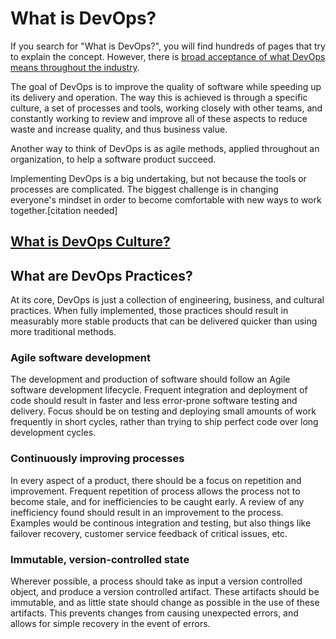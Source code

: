 # What is DevOps?

If you search for "What is DevOps?", you will find hundreds of pages that try to explain the concept. However, there is [broad acceptance of what DevOps means throughout the industry](https://devops.com/surprise-broad-agreement-on-the-definition-of-devops/).

The goal of DevOps is to improve the quality of software while speeding up its delivery and operation. The way this is achieved is through a specific culture, a set of processes and tools, working closely with other teams, and constantly working to review and improve all of these aspects to reduce waste and increase quality, and thus business value.

Another way to think of DevOps is as agile methods, applied throughout an organization, to help a software product succeed.

Implementing DevOps is a big undertaking, but not because the tools or processes are complicated. The biggest challenge is in changing everyone's mindset in order to become comfortable with new ways to work together.[citation needed]

## [What is DevOps Culture?](./devops-culture.md)


## What are DevOps Practices?
At its core, DevOps is just a collection of engineering, business, and cultural practices. When fully implemented, those practices should result in measurably more stable products that can be delivered quicker than using more traditional methods.
<!-- TODO: link to DevOps Practices from here -->

### Agile software development
The development and production of software should follow an Agile software development lifecycle. Frequent integration and deployment of code should result in faster and less error-prone software testing and delivery. Focus should be on testing and deploying small amounts of work frequently in short cycles, rather than trying to ship perfect code over long development cycles.
<!-- TODO: link to agile software development docs here -->

### Continuously improving processes
In every aspect of a product, there should be a focus on repetition and improvement. Frequent repetition of process allows the process not to become stale, and for inefficiencies to be caught early. A review of any inefficiency found should result in an improvement to the process. Examples would be continous integration and testing, but also things like failover recovery, customer service feedback of critical issues, etc.
<!-- TODO: link to continuously changing processes here -->

### Immutable, version-controlled state
Wherever possible, a process should take as input a version controlled object, and produce a version controlled artifact. These artifacts should be immutable, and as little state should change as possible in the use of these artifacts. This prevents changes from causing unexpected errors, and allows for simple recovery in the event of errors.
<!-- TODO: link to philosophies here, such as immutability -->

[1]: https://spectrum.ieee.org/aerospace/robotic-exploration/why-the-mars-probe-went-off-course
